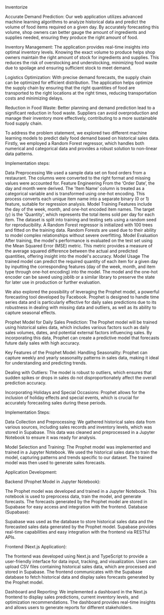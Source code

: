 Inventorize

Accurate Demand Prediction:
Our web application utilizes advanced machine learning algorithms to analyze historical data and predict the volume of food items required on a given day. By accurately forecasting this volume, shop owners can better gauge the amount of ingredients and supplies needed, ensuring they produce the right amount of food. 

Inventory Management:
The application provides real-time insights into optimal inventory levels. Knowing the exact volume to produce helps shop owners maintain the right amount of stock for ingredients and supplies. This reduces the risk of overstocking and understocking, minimizing food waste due to spoilage and ensuring sufficient stock to meet demand.

Logistics Optimization:
With precise demand forecasts, the supply chain can be optimized for efficient distribution. The application helps optimize the supply chain by ensuring that the right quantities of food are transported to the right locations at the right times, reducing transportation costs and minimizing delays.

Reduction in Food Waste:
Better planning and demand prediction lead to a significant reduction in food waste. Suppliers can avoid overproduction and manage their inventory more effectively, contributing to a more sustainable food supply chain.


To address the problem statement, we explored two different machine learning models  to predict daily food demand based on historical sales data. Firstly, we employed a Random Forest regressor, which handles both numerical and categorical data and provides a robust solution to non-linear data patterns.

Implementation steps:

Data Preprocessing
We used a sample data set on food orders from a restaurant. The columns were converted to the right format and missing values were accounted for.
Feature Engineering
From the ‘Order Date’, the day and month were derived. The 'Item Name' column is treated as a categorical variable and is transformed using one-hot encoding. This process converts each unique item name into a separate binary (0 or 1) feature, suitable for regression analysis.
Model Training
Features  include the day of the week, month, and one-hot encoded item names. The target (y) is the 'Quantity', which represents the total items sold per day for each item. The dataset is split into training and testing sets using a random seed for reproducibility. A Random Forest regressor is initialized with 100 trees and fitted on the training data. Random Forests are used due to their ability to model complex relationships without severe overfitting.
Model Evaluation
After training, the model's performance is evaluated on the test set using the Mean Squared Error (MSE) metric. This metric provides a measure of the average squared difference between the actual and predicted quantities, offering insight into the model's accuracy.
Model Usage 
The trained model can predict the required quantity of each item for a given day by inputting the corresponding features (day of the week, month, and item type through one-hot encoding) into the model. The model and the one-hot encoder can be saved using joblib or a similar library to preserve the state for later use in production or further evaluation.

We also explored the possibility of leveraging the Prophet model, a powerful forecasting tool developed by Facebook. Prophet is designed to handle time series data and is particularly effective for daily sales predictions due to its robustness in dealing with missing data and outliers, as well as its ability to capture seasonal effects.

Prophet Model for Daily Sales Prediction:
The Prophet model will be trained using historical sales data, which includes various factors such as daily sales volumes, dates, and potential external factors influencing sales. By incorporating this data, Prophet can create a predictive model that forecasts future daily sales with high accuracy.

Key Features of the Prophet Model:
Handling Seasonality: Prophet can capture weekly and yearly seasonality patterns in sales data, making it ideal for understanding and predicting trends.

Dealing with Outliers: The model is robust to outliers, which ensures that sudden spikes or drops in sales do not disproportionately affect the overall prediction accuracy.

Incorporating Holidays and Special Occasions: Prophet allows for the inclusion of holiday effects and special events, which is crucial for accurately forecasting sales during these periods.

Implementation Steps:

Data Collection and Preprocessing:
We gathered historical sales data from various sources, including sales records and inventory levels, which was stored in Supabase. This data was cleaned and preprocessed in a Jupyter Notebook to ensure it was ready for analysis.

Model Selection and Training:
The Prophet model was implemented and trained in a Jupyter Notebook. We used the historical sales data to train the model, capturing patterns and trends specific to our dataset. The trained model was then used to generate sales forecasts.

Application Development:

Backend (Prophet Model in Jupyter Notebook):

The Prophet model was developed and trained in a Jupyter Notebook. This notebook is used to preprocess data, train the model, and generate forecasts.
The forecasts generated by the Prophet model are stored in Supabase for easy access and integration with the frontend.
Database (Supabase):

Supabase was used as the database to store historical sales data and the forecasted sales data generated by the Prophet model.
Supabase provides real-time capabilities and easy integration with the frontend via RESTful APIs.

Frontend (Next.js Application):

The frontend was developed using Next.js and TypeScript to provide a user-friendly interface for data input, tracking, and visualization.
Users can upload CSV files containing historical sales data, which are processed and stored in Supabase.
The frontend communicates with the Supabase database to fetch historical data and display sales forecasts generated by the Prophet model.

Dashboard and Reporting:
We implemented a dashboard in the Next.js frontend to display sales predictions, current inventory levels, and optimization recommendations. The dashboard provides real-time insights and allows users to generate reports for different stakeholders.
